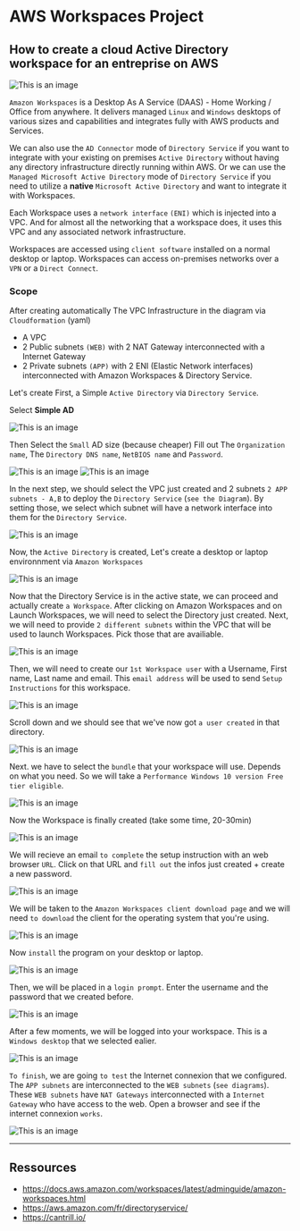 # AWS Workspaces Project

## How to create a cloud Active Directory workspace for an entreprise on AWS

![This is an image](https://github.com/stanleycharles/AWS/blob/main/AWS%20Workspaces%20Project/AWS%20Workspaces%20Diagram.png)

`Amazon Workspaces` is a Desktop As A Service (DAAS) - Home Working / Office from anywhere. 
It delivers managed `Linux` and `Windows` desktops of various sizes and capabilities and integrates fully with AWS products and Services. 

We can also use the ``AD Connector`` mode of ``Directory Service`` if you want to integrate with your existing on premises ``Active Directory`` without having any directory infrastructure directly running within AWS. 
Or we can use the ``Managed Microsoft Active Directory`` mode of ``Directory Service`` if you need to utilize a **native** ``Microsoft Active Directory`` and want to integrate it with Workspaces.

Each Workspace uses a ``network interface`` ``(ENI)`` which is injected into a VPC. And for almost all the networking that a workspace does, it uses this VPC and any associated network infrastructure.

Workspaces are accessed using ``client software`` installed on a normal desktop or laptop.
Workspaces can access on-premises networks over a ``VPN`` or a ``Direct Connect``.

### Scope

After creating automatically The VPC Infrastructure in the diagram via ``Cloudformation`` (yaml)
 - A VPC
 - 2 Public subnets ``(WEB)`` with 2 NAT Gateway interconnected with a Internet Gateway 
 - 2 Private subnets ``(APP)`` with 2 ENI (Elastic Network interfaces) interconnected with Amazon Workspaces & Directory Service.

Let's create First, a Simple ``Active Directory`` via ``Directory Service``.

Select **Simple AD**

![This is an image](https://github.com/stanleycharles/AWS/blob/main/AWS%20Workspaces%20Project/AWS%20Directory%20Service%20-%20Select%20The%20AD.png)

Then Select the ``Small`` AD size (because cheaper)
Fill out The ``Organization name``, The ``Directory DNS name``, ``NetBIOS name`` and ``Password``.

![This is an image](https://github.com/stanleycharles/AWS/blob/main/AWS%20Workspaces%20Project/AWS%20Directory%20Service%20-%20Fill%20out%20pt.1.png)
![This is an image](https://github.com/stanleycharles/AWS/blob/main/AWS%20Workspaces%20Project/AWS%20Directory%20Service%20-%20Fill%20out%20pt.2.png)

In the next step, we should select the VPC just created and 2 subnets ``2 APP subnets - A,B`` to deploy the ``Directory Service`` (``see the Diagram``).
By setting those, we select which subnet will have a network interface into them for the ``Directory Service``.

![This is an image](https://github.com/stanleycharles/AWS/blob/main/AWS%20Workspaces%20Project/AWS%20Directory%20Service%20-%20Select%20VPC-SN.png)

Now, the ``Active Directory`` is created, Let's create a desktop or laptop environnment via ``Amazon Workspaces``

![This is an image](https://github.com/stanleycharles/AWS/blob/main/AWS%20Workspaces%20Project/AWS%20Directory%20Service%20-%20AD%20Created.png)

Now that the Directory Service is in the active state, we can proceed and actually create ``a Workspace``. After clicking on Amazon Workspaces and on Launch Workspaces, we will need to select the Directory just created. 
Next, we will need to provide ``2 different subnets`` within the VPC that will be used to launch Workspaces. Pick those that are availiable.

![This is an image](https://github.com/stanleycharles/AWS/blob/main/AWS%20Workspaces%20Project/AWS%20Workspaces%20-%20Create%20Workspaces.png)

Then, we will need to create our ``1st Workspace user`` with a Username, First name, Last name and email. This ``email address`` will be used to send ``Setup Instructions`` for this workspace.

![This is an image](https://github.com/stanleycharles/AWS/blob/main/AWS%20Workspaces%20Project/AWS%20Workspaces%20-%20Add%20AD%20User.png)

Scroll down and we should see that we've now got ``a user created`` in that directory.

![This is an image](https://github.com/stanleycharles/AWS/blob/main/AWS%20Workspaces%20Project/AWS%20Workspaces%20-%20Add%20AD%20Verif.png)

Next. we have to select the ``bundle`` that your workspace will use. Depends on what you need. So we will take a ``Performance Windows 10 version Free tier eligible``.

![This is an image](https://github.com/stanleycharles/AWS/blob/main/AWS%20Workspaces%20Project/AWS%20Workspaces%20-%20Select%20Bundles.png)

Now the Workspace is finally created (take some time, 20-30min)

![This is an image](https://github.com/stanleycharles/AWS/blob/main/AWS%20Workspaces%20Project/AWS%20Workspaces%20-%20Workspace%20Created.png)

We will recieve an email ``to complete`` the setup instruction with an web browser ``URL``. Click on that URL and ``fill out`` the infos just created + create a new password.

![This is an image](https://github.com/stanleycharles/AWS/blob/main/AWS%20Workspaces%20Project/AWS%20Workspaces%20-%20Web%20Setup%20Portail.png)

We will be taken to the ``Amazon Workspaces client download page`` and we will need ``to download`` the client for the operating system that you're using.

![This is an image](https://github.com/stanleycharles/AWS/blob/main/AWS%20Workspaces%20Project/AWS%20Workspaces%20-%20Install%20client.png)

Now ``install`` the program on your desktop or laptop.

![This is an image](https://github.com/stanleycharles/AWS/blob/main/AWS%20Workspaces%20Project/AWS%20Workspaces%20-%20Client%20installation.png)

Then, we will be placed in a ``login prompt``. Enter the username and the password that we created before.

![This is an image](https://github.com/stanleycharles/AWS/blob/main/AWS%20Workspaces%20Project/AWS%20Workspaces%20-%20Web%20Workspaces%20Portail.png)

After a few moments, we will be logged into your workspace. This is a ``Windows desktop`` that we selected ealier.

![This is an image](https://github.com/stanleycharles/AWS/blob/main/AWS%20Workspaces%20Project/AWS%20Workspaces%20-%20Windows.png)

``To finish``, we are going ``to test`` the Internet connexion that we configured. The ``APP subnets`` are interconnected to the ``WEB subnets`` (``see diagrams``). These ``WEB subnets`` have ``NAT Gateways`` interconnected with a ``Internet Gateway`` who have access to the web.
Open a browser and see if the internet connexion ``works``.

![This is an image](https://github.com/stanleycharles/AWS/blob/main/AWS%20Workspaces%20Project/AWS%20Workspaces%20-%20internet.png)

  ---
  
  ## Ressources
   - https://docs.aws.amazon.com/workspaces/latest/adminguide/amazon-workspaces.html
   - https://aws.amazon.com/fr/directoryservice/
   - https://cantrill.io/
   

